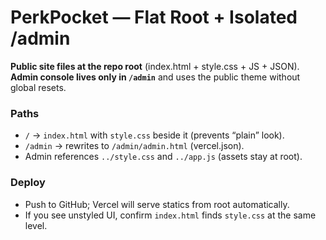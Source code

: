 # PerkPocket — Flat Root + Isolated /admin

**Public site files at the repo root** (index.html + style.css + JS + JSON).
**Admin console lives only in `/admin`** and uses the public theme without global resets.

### Paths
- `/` → `index.html` with `style.css` beside it (prevents “plain” look).
- `/admin` → rewrites to `/admin/admin.html` (vercel.json).
- Admin references `../style.css` and `../app.js` (assets stay at root).

### Deploy
- Push to GitHub; Vercel will serve statics from root automatically.
- If you see unstyled UI, confirm `index.html` finds `style.css` at the same level.
